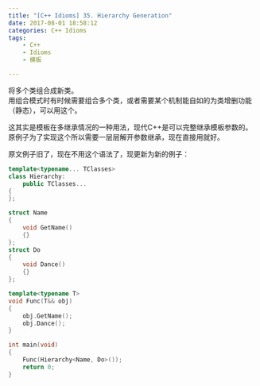 ```yaml
---
title: "[C++ Idioms] 35. Hierarchy Generation"
date: 2017-08-01 18:58:12
categories: C++ Idioms
tags:
    - C++
    - Idioms
    - 模板

---
```

将多个类组合成新类。<!--more-->  
用组合模式时有时候需要组合多个类，或者需要某个机制能自如的为类增删功能（静态），可以用这个。  

这其实是模板在多继承情况的一种用法，现代C++是可以完整继承模板参数的。原例子为了实现这个所以需要一层层解开参数继承，现在直接用就好。    

原文例子旧了，现在不用这个语法了，现更新为新的例子：
```cpp
template<typename... TClasses>
class Hierarchy:
	public TClasses...
{
};

struct Name
{
	void GetName()
	{}
};
struct Do
{
	void Dance()
	{}
};

template<typename T>
void Func(T&& obj)
{
	obj.GetName();
	obj.Dance();
}

int main(void)
{
	Func(Hierarchy<Name, Do>());
	return 0;
}

```

